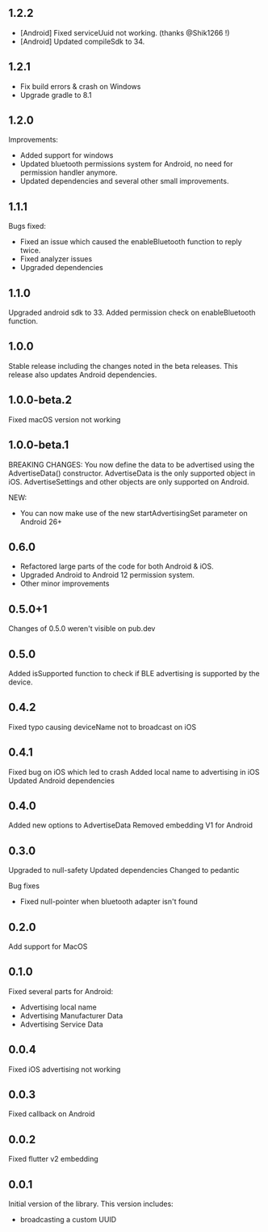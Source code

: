 ## 1.2.2
- [Android] Fixed serviceUuid not working. (thanks @Shik1266 !)
- [Android] Updated compileSdk to 34.

## 1.2.1
- Fix build errors & crash on Windows
- Upgrade gradle to 8.1

## 1.2.0
Improvements:
- Added support for windows
- Updated bluetooth permissions system for Android, no need for permission handler anymore.
- Updated dependencies and several other small improvements.

## 1.1.1
Bugs fixed:
- Fixed an issue which caused the enableBluetooth function to reply twice.
- Fixed analyzer issues
- Upgraded dependencies

## 1.1.0
Upgraded android sdk to 33.
Added permission check on enableBluetooth function. 

## 1.0.0
Stable release including the changes noted in the beta releases.
This release also updates Android dependencies.

## 1.0.0-beta.2
Fixed macOS version not working

## 1.0.0-beta.1
BREAKING CHANGES:
You now define the data to be advertised using the AdvertiseData() constructor.
AdvertiseData is the only supported object in iOS. AdvertiseSettings and other objects are only
supported on Android.

NEW:
* You can now make use of the new startAdvertisingSet parameter on Android 26+

## 0.6.0
* Refactored large parts of the code for both Android & iOS.
* Upgraded Android to Android 12 permission system.
* Other minor improvements

## 0.5.0+1
Changes of 0.5.0 weren't visible on pub.dev

## 0.5.0
Added isSupported function to check if BLE advertising is supported by the device.

## 0.4.2
Fixed typo causing deviceName not to broadcast on iOS

## 0.4.1
Fixed bug on iOS which led to crash
Added local name to advertising in iOS
Updated Android dependencies

## 0.4.0
Added new options to AdvertiseData
Removed embedding V1 for Android

## 0.3.0
Upgraded to null-safety
Updated dependencies
Changed to pedantic

Bug fixes
* Fixed null-pointer when bluetooth adapter isn't found

## 0.2.0
Add support for MacOS

## 0.1.0
Fixed several parts for Android:
* Advertising local name
* Advertising Manufacturer Data
* Advertising Service Data

## 0.0.4
Fixed iOS advertising not working

## 0.0.3
Fixed callback on Android

## 0.0.2
Fixed flutter v2 embedding

## 0.0.1
Initial version of the library. This version includes:
* broadcasting a custom UUID
